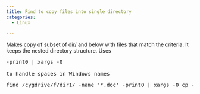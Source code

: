 ```yaml
---
title: Find to copy files into single directory
categories:
  - Linux

---
```

Makes copy of subset of dir/ and below with files that match the criteria. It keeps the nested directory structure. Uses

<pre>-print0 | xargs -0

to handle spaces in Windows names</pre>

<pre>find /cygdrive/f/dir1/ -name '*.doc' -print0 | xargs -0 cp -a --target-directory=/cygdrive/c/Temp --parents</pre>
